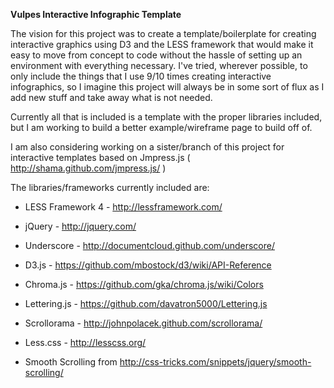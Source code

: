**Vulpes Interactive Infographic Template**

The vision for this project was to create a template/boilerplate for creating interactive graphics using D3 and the LESS framework that would make it easy to move from concept to code without the hassle of setting up an environment with everything necessary. I've tried, wherever possible, to only include the things that I use 9/10 times creating interactive infographics, so I imagine this project will always be in some sort of flux as I add new stuff and take away what is not needed.

Currently all that is included is a template with the proper libraries included, but I am working to build a better example/wireframe page to build off of. 

I am also considering working on a sister/branch of this project  for interactive templates based on Jmpress.js ( http://shama.github.com/jmpress.js/ ) 

The libraries/frameworks currently included are:

* LESS Framework 4 - http://lessframework.com/

* jQuery - http://jquery.com/

* Underscore - http://documentcloud.github.com/underscore/

* D3.js - https://github.com/mbostock/d3/wiki/API-Reference

* Chroma.js - https://github.com/gka/chroma.js/wiki/Colors

* Lettering.js - https://github.com/davatron5000/Lettering.js

* Scrollorama - http://johnpolacek.github.com/scrollorama/

* Less.css - http://lesscss.org/

+ Smooth Scrolling from http://css-tricks.com/snippets/jquery/smooth-scrolling/